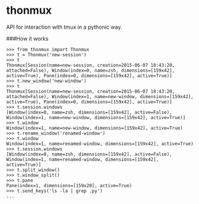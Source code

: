 thonmux
=======

API for interaction with tmux in a pythonic way.

###How it works

    >>> from thonmux import Thonmux
    >>> t = Thonmux('new-session')
    >>> t
    Thonmux[Session(name=new-session, creation=2015-06-07 18:43:20, attached=False), Window(index=0, name=zsh, dimensions=[159x42], active=True), Pane(index=0, dimensions=[159x42], active=True)]
    >>> t.new_window('new-window')
    >>> t
    Thonmux[Session(name=new-session, creation=2015-06-07 18:43:20, attached=False), Window(index=1, name=new-window, dimensions=[159x42], active=True), Pane(index=0, dimensions=[159x42], active=True)]
    >>> t.session.windows
    [Window(index=0, name=zsh, dimensions=[159x42], active=False), Window(index=1, name=new-window, dimensions=[159x42], active=True)]
    >>> t.window
    Window(index=1, name=new-window, dimensions=[159x42], active=True)
    >>> t.rename_window('renamed-window')
    >>> t.window
    Window(index=1, name=renamed-window, dimensions=[159x42], active=True)
    >>> t.session.windows
    [Window(index=0, name=zsh, dimensions=[159x42], active=False), Window(index=1, name=renamed-window, dimensions=[159x42], active=True)]
    >>> t.split_window()
    >>> t.window_split()
    >>> t.pane
    Pane(index=1, dimensions=[159x20], active=True)
    >>> t.send_keys('ls -la | grep .py')
    ...
